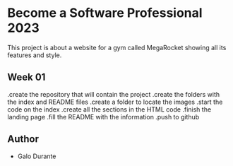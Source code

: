 # Become a Software Professional 2023

This project is about a website for a gym called MegaRocket showing all its features and style.

## Week 01

.create the repository that will contain the project
.create the folders with the index and README files
.create a folder to locate the images
.start the code on the index
.create all the sections in the HTML code
.finish the landing page
.fill the README with the information
.push to github

## Author
- Galo Durante